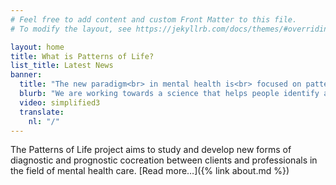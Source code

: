 ```yaml
---
# Feel free to add content and custom Front Matter to this file.
# To modify the layout, see https://jekyllrb.com/docs/themes/#overriding-theme-defaults

layout: home
title: What is Patterns of Life?
list_title: Latest News
banner:
  title: "The new paradigm<br> in mental health is<br> focused on patterns."
  blurb: "We are working towards a science that helps people identify and modify the interacting patterns that underly, and sometimes undermine, their lives."
  video: simplified3
  translate:
    nl: "/"
---
```


The Patterns of Life project aims to study and develop new forms of
diagnostic and prognostic cocreation between clients and professionals in the
field of mental health care. [Read more…]({% link about.md %})

